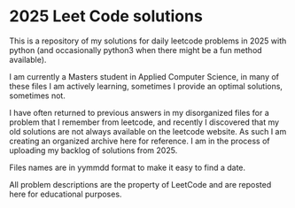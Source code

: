 # 2025 Leet Code solutions

This is a repository of my solutions for daily leetcode problems in 2025 with python (and occasionally python3 when there might be a fun method available).

I am currently a Masters student in Applied Computer Science, in many of these files I am actively learning, sometimes I provide an optimal solutions, sometimes not.

I have often returned to previous answers in my disorganized files for a problem that I remember from leetcode, and recently I discovered that my old solutions are not always available on the leetcode website. As such I am creating an organized archive here for reference. I am in the process of uploading my backlog of solutions from 2025.

Files names are in yymmdd format to make it easy to find a date.

All problem descriptions are the property of LeetCode and are reposted here for educational purposes.